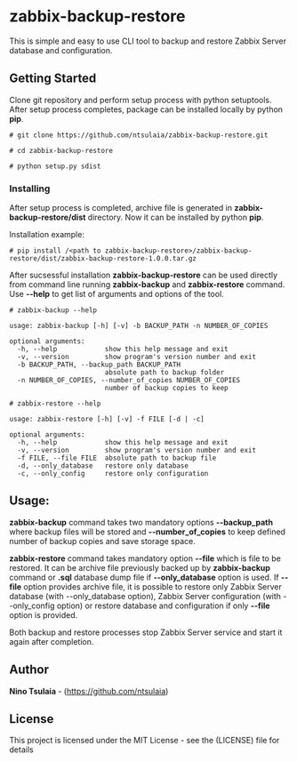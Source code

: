 # zabbix-backup-restore

This is simple and easy to use CLI tool to backup and restore Zabbix Server database and configuration.

## Getting Started

Clone git repository and perform setup process with python setuptools. After setup process completes, package can be installed locally by python **pip**.

```
# git clone https://github.com/ntsulaia/zabbix-backup-restore.git

# cd zabbix-backup-restore

# python setup.py sdist
```

### Installing

After setup process is completed, archive file is generated in **zabbix-backup-restore/dist** directory. Now it can be installed by python **pip**.

Installation example:

```
# pip install /<path to zabbix-backup-restore>/zabbix-backup-restore/dist/zabbix-backup-restore-1.0.0.tar.gz
```

After sucsessful installation **zabbix-backup-restore** can be used directly from command line running **zabbix-backup** and **zabbix-restore** command. Use **--help** to get list of arguments and options of the tool.

```
# zabbix-backup --help

usage: zabbix-backup [-h] [-v] -b BACKUP_PATH -n NUMBER_OF_COPIES

optional arguments:
  -h, --help            show this help message and exit
  -v, --version         show program's version number and exit
  -b BACKUP_PATH, --backup_path BACKUP_PATH
                        absolute path to backup folder
  -n NUMBER_OF_COPIES, --number_of_copies NUMBER_OF_COPIES
                        number of backup copies to keep

```
```
# zabbix-restore --help

usage: zabbix-restore [-h] [-v] -f FILE [-d | -c]

optional arguments:
  -h, --help            show this help message and exit
  -v, --version         show program's version number and exit
  -f FILE, --file FILE  absolute path to backup file
  -d, --only_database   restore only database
  -c, --only_config     restore only configuration

```

## Usage:

**zabbix-backup** command takes two mandatory options **--backup_path** where backup files will be stored and **--number_of_copies** to keep defined number of backup copies and save storage space.

**zabbix-restore** command takes mandatory option **--file** which is file to be restored. It can be archive file previously backed up by **zabbix-backup** command or **.sql** database dump file if **--only_database** option is used. If **--file** option provides archive file, it is possible to restore only Zabbix Server database (with --only_database option), Zabbix Server configuration (with --only_config option) or restore database and configuration if only **--file** option is provided.

Both backup and restore processes stop Zabbix Server service and start it again after completion. 

## Author

**Nino Tsulaia** - (https://github.com/ntsulaia)

## License

This project is licensed under the MIT License - see the (LICENSE) file for details
